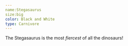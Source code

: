 ```yaml
---
name:Stegasaurus
size:big
color: Black and White
type: Carnivore
---
```


The Stegasaurus is the most *fiercest* of all the dinosaurs!